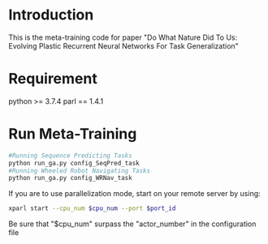 # Introduction
This is the meta-training code for paper "Do What Nature Did To Us: Evolving Plastic Recurrent Neural Networks For Task Generalization"

# Requirement
python >= 3.7.4
parl == 1.4.1

# Run Meta-Training
```bash
#Running Sequence Predicting Tasks
python run_ga.py config_SeqPred_task
#Running Wheeled Robot Navigating Tasks
python run_ga.py config_WRNav_task
```

If you are to use parallelization mode, start on your remote server by using: 
```bash
xparl start --cpu_num $cpu_num --port $port_id
```
Be sure that "$cpu_num" surpass the "actor_number" in the configuration file
